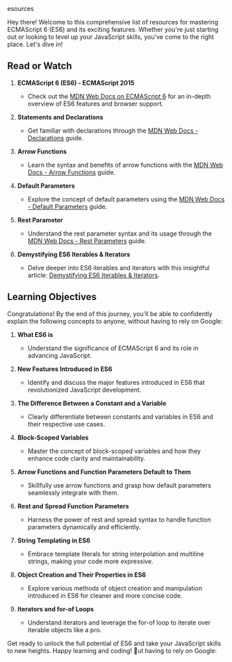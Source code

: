 esources

Hey there! Welcome to this comprehensive list of resources for mastering ECMAScript 6 (ES6) and its exciting features. Whether you're just starting out or looking to level up your JavaScript skills, you've come to the right place. Let's dive in!

## Read or Watch

1. **ECMAScript 6 (ES6) - ECMAScript 2015**
   - Check out the [MDN Web Docs on ECMAScript 6](https://developer.mozilla.org/en-US/docs/Web/JavaScript/New_in_JavaScript/ECMAScript_2015_support_in_Mozilla) for an in-depth overview of ES6 features and browser support.

2. **Statements and Declarations**
   - Get familiar with declarations through the [MDN Web Docs - Declarations](https://developer.mozilla.org/en-US/docs/Web/JavaScript/Guide/Grammar_and_types#declarations) guide.

3. **Arrow Functions**
   - Learn the syntax and benefits of arrow functions with the [MDN Web Docs - Arrow Functions](https://developer.mozilla.org/en-US/docs/Web/JavaScript/Reference/Functions/Arrow_functions) guide.

4. **Default Parameters**
   - Explore the concept of default parameters using the [MDN Web Docs - Default Parameters](https://developer.mozilla.org/en-US/docs/Web/JavaScript/Reference/Functions/Default_parameters) guide.

5. **Rest Parameter**
   - Understand the rest parameter syntax and its usage through the [MDN Web Docs - Rest Parameters](https://developer.mozilla.org/en-US/docs/Web/JavaScript/Reference/Functions/rest_parameters) guide.

6. **Demystifying ES6 Iterables & Iterators**
   - Delve deeper into ES6 iterables and iterators with this insightful article: [Demystifying ES6 Iterables & Iterators](https://medium.com/@RamC_/demystifying-es6-iterables-and-iterators-f5fbf06eab4c).

## Learning Objectives

Congratulations! By the end of this journey, you'll be able to confidently explain the following concepts to anyone, without having to rely on Google:

1. **What ES6 is**
   - Understand the significance of ECMAScript 6 and its role in advancing JavaScript.

2. **New Features Introduced in ES6**
   - Identify and discuss the major features introduced in ES6 that revolutionized JavaScript development.

3. **The Difference Between a Constant and a Variable**
   - Clearly differentiate between constants and variables in ES6 and their respective use cases.

4. **Block-Scoped Variables**
   - Master the concept of block-scoped variables and how they enhance code clarity and maintainability.

5. **Arrow Functions and Function Parameters Default to Them**
   - Skillfully use arrow functions and grasp how default parameters seamlessly integrate with them.

6. **Rest and Spread Function Parameters**
   - Harness the power of rest and spread syntax to handle function parameters dynamically and efficiently.

7. **String Templating in ES6**
   - Embrace template literals for string interpolation and multiline strings, making your code more expressive.

8. **Object Creation and Their Properties in ES6**
   - Explore various methods of object creation and manipulation introduced in ES6 for cleaner and more concise code.

9. **Iterators and for-of Loops**
   - Understand iterators and leverage the for-of loop to iterate over iterable objects like a pro.

Get ready to unlock the full potential of ES6 and take your JavaScript skills to new heights. Happy learning and coding! 🚀ut having to rely on Google:
